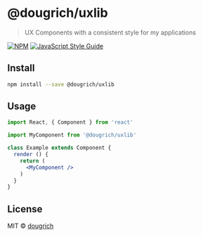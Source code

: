 # @dougrich/uxlib

> UX Components with a consistent style for my applications

[![NPM](https://img.shields.io/npm/v/@dougrich/uxlib.svg)](https://www.npmjs.com/package/@dougrich/uxlib) [![JavaScript Style Guide](https://img.shields.io/badge/code_style-standard-brightgreen.svg)](https://standardjs.com)

## Install

```bash
npm install --save @dougrich/uxlib
```

## Usage

```jsx
import React, { Component } from 'react'

import MyComponent from '@dougrich/uxlib'

class Example extends Component {
  render () {
    return (
      <MyComponent />
    )
  }
}
```

## License

MIT © [dougrich](https://github.com/dougrich)
